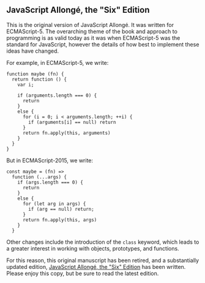 ## JavaScript Allongé, the "Six" Edition

This is the original version of JavaScript Allongé. It was written for ECMAScript-5. The overarching theme of the book and approach to programming is as valid today as it was when ECMAScript-5 was the standard for JavaScript, however the details of how best to implement these ideas have changed.

For example, in ECMAScript-5, we write:

    function maybe (fn) {
      return function () {
        var i;
        
        if (arguments.length === 0) {
          return
        }
        else {
          for (i = 0; i < arguments.length; ++i) {
            if (arguments[i] == null) return
          }
          return fn.apply(this, arguments)
        }
      }
    }
    
But in ECMAScript-2015, we write:

    const maybe = (fn) =>
      function (...args) {
        if (args.length === 0) {
          return
        }
        else {
          for (let arg in args) {
            if (arg == null) return;
          }
          return fn.apply(this, args)
        }
      }

Other changes include the introduction of the `class` keyword, which leads to a greater interest in working with objects, prototypes, and functions.

For this reason, this original manuscript has been retired, and a substantially updated edition, [JavaScript Allongé, the "Six" Edition][j6] has been written. Please enjoy this copy, but be sure to read the latest edition.

[j6]: https://leanpub.com/javascriptallongesix